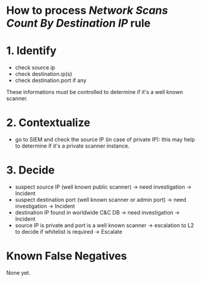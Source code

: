 # How to process *Network Scans Count By Destination IP* rule

# 1. Identify
- check source.ip
- check destination.ip(s)
- check destination.port if any

These informations must be controlled to determine if it's a well known scanner.


# 2. Contextualize
- go to SIEM and check the source IP (in case of private IP): this may help to determine if it's a private scanner instance.

# 3. Decide
- suspect source IP (well known public scanner) &rarr; need investigation &rarr; Incident
- suspect destination port (well known scanner or admin port) &rarr; need investigation &rarr; Incident
- destination IP found in worldwide C&C DB &rarr; need investigation &rarr; Incident
- source IP is private and port is a well known scanner &rarr; escalation to L2 to decide if whitelist is required &rarr; Escalate 

# Known False Negatives
None yet.